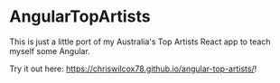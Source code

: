 # AngularTopArtists

This is just a little port of my Australia's Top Artists React app to teach myself some Angular.

Try it out here: <https://chriswilcox78.github.io/angular-top-artists/>!
